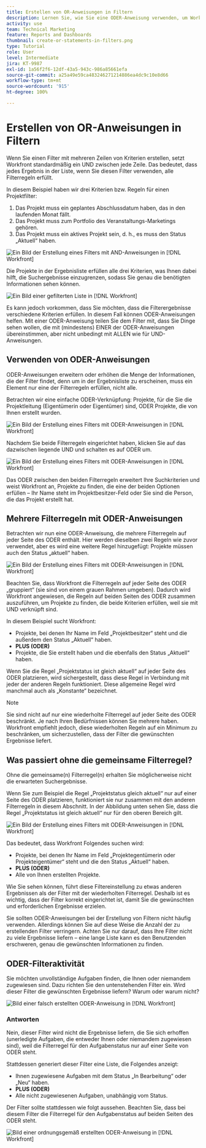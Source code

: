```yaml
---
title: Erstellen von OR-Anweisungen in Filtern
description: Lernen Sie, wie Sie eine ODER-Anweisung verwenden, um Workfront mitzuteilen, dass Sie entweder dies ODER das in Ihrem Bericht sehen möchten.
activity: use
team: Technical Marketing
feature: Reports and Dashboards
thumbnail: create-or-statements-in-filters.png
type: Tutorial
role: User
level: Intermediate
jira: KT-9987
exl-id: 1a56f2f6-12df-43a5-943c-986a85661efa
source-git-commit: a25a49e59ca483246271214886ea4dc9c10e8d66
workflow-type: tm+mt
source-wordcount: '915'
ht-degree: 100%

---
```


# Erstellen von OR-Anweisungen in Filtern

Wenn Sie einen Filter mit mehreren Zeilen von Kriterien erstellen, setzt Workfront standardmäßig ein UND zwischen jede Zeile. Das bedeutet, dass jedes Ergebnis in der Liste, wenn Sie diesen Filter verwenden, alle Filterregeln erfüllt.

In diesem Beispiel haben wir drei Kriterien bzw. Regeln für einen Projektfilter:

1. Das Projekt muss ein geplantes Abschlussdatum haben, das in den laufenden Monat fällt.
1. Das Projekt muss zum Portfolio des Veranstaltungs-Marketings gehören.
1. Das Projekt muss ein aktives Projekt sein, d. h., es muss den Status „Aktuell“ haben.

![Ein Bild der Erstellung eines Filters mit AND-Anweisungen in [!DNL Workfront]](assets/or-statement-1.png)

Die Projekte in der Ergebnisliste erfüllen alle drei Kriterien, was Ihnen dabei hilft, die Suchergebnisse einzugrenzen, sodass Sie genau die benötigten Informationen sehen können.

![Ein Bild einer gefilterten Liste in [!DNL Workfront]](assets/or-statement-2.png)

Es kann jedoch vorkommen, dass Sie möchten, dass die Filterergebnisse verschiedene Kriterien erfüllen. In diesem Fall können ODER-Anweisungen helfen. Mit einer ODER-Anweisung teilen Sie dem Filter mit, dass Sie Dinge sehen wollen, die mit (mindestens) EINER der ODER-Anweisungen übereinstimmen, aber nicht unbedingt mit ALLEN wie für UND-Anweisungen.

## Verwenden von ODER-Anweisungen

ODER-Anweisungen erweitern oder erhöhen die Menge der Informationen, die der Filter findet, denn um in der Ergebnisliste zu erscheinen, muss ein Element nur eine der Filterregeln erfüllen, nicht alle.

Betrachten wir eine einfache ODER-Verknüpfung: Projekte, für die Sie die Projektleitung (Eigentümerin oder Eigentümer) sind, ODER Projekte, die von Ihnen erstellt wurden.

![Ein Bild der Erstellung eines Filters mit ODER-Anweisungen in [!DNL Workfront]](assets/or-statement-3.png)

Nachdem Sie beide Filterregeln eingerichtet haben, klicken Sie auf das dazwischen liegende UND und schalten es auf ODER um.

![Ein Bild der Erstellung eines Filters mit ODER-Anweisungen in [!DNL Workfront]](assets/or-statement-4.png)

Das ODER zwischen den beiden Filterregeln erweitert Ihre Suchkriterien und weist Workfront an, Projekte zu finden, die eine der beiden Optionen erfüllen – Ihr Name steht im Projektbesitzer-Feld oder Sie sind die Person, die das Projekt erstellt hat.

## Mehrere Filterregeln mit ODER-Anweisungen

Betrachten wir nun eine ODER-Anweisung, die mehrere Filterregeln auf jeder Seite des ODER enthält. Hier werden dieselben zwei Regeln wie zuvor verwendet, aber es wird eine weitere Regel hinzugefügt: Projekte müssen auch den Status „aktuell“ haben.

![Ein Bild der Erstellung eines Filters mit ODER-Anweisungen in [!DNL Workfront]](assets/or-statement-5.png)

Beachten Sie, dass Workfront die Filterregeln auf jeder Seite des ODER „gruppiert“ (sie sind von einem grauen Rahmen umgeben). Dadurch wird Workfront angewiesen, die Regeln auf beiden Seiten des ODER zusammen auszuführen, um Projekte zu finden, die beide Kriterien erfüllen, weil sie mit UND verknüpft sind.

In diesem Beispiel sucht Workfront:

* Projekte, bei denen Ihr Name im Feld „Projektbesitzer“ steht und die außerdem den Status „Aktuell“ haben.
* **PLUS (ODER)**
* Projekte, die Sie erstellt haben und die ebenfalls den Status „Aktuell“ haben.

Wenn Sie die Regel „Projektstatus ist gleich aktuell“ auf jeder Seite des ODER platzieren, wird sichergestellt, dass diese Regel in Verbindung mit jeder der anderen Regeln funktioniert. Diese allgemeine Regel wird manchmal auch als „Konstante“ bezeichnet.

>[!NOTE]
>
>Sie sind nicht auf nur eine wiederholte Filterregel auf jeder Seite des ODER beschränkt. Je nach Ihren Bedürfnissen können Sie mehrere haben. Workfront empfiehlt jedoch, diese wiederholten Regeln auf ein Minimum zu beschränken, um sicherzustellen, dass der Filter die gewünschten Ergebnisse liefert.

## Was passiert ohne die gemeinsame Filterregel?

Ohne die gemeinsame(n) Filterregel(n) erhalten Sie möglicherweise nicht die erwarteten Suchergebnisse.

Wenn Sie zum Beispiel die Regel „Projektstatus gleich aktuell“ nur auf einer Seite des ODER platzieren, funktioniert sie nur zusammen mit den anderen Filterregeln in diesem Abschnitt. In der Abbildung unten sehen Sie, dass die Regel „Projektstatus ist gleich aktuell“ nur für den oberen Bereich gilt.

![Ein Bild der Erstellung eines Filters mit ODER-Anweisungen in [!DNL Workfront]](assets/or-statement-6.png)

Das bedeutet, dass Workfront Folgendes suchen wird:

* Projekte, bei denen Ihr Name im Feld „Projektegentümerin oder Projekteigentümer“ steht und die den Status „Aktuell“ haben.
* **PLUS (ODER)**
* Alle von Ihnen erstellten Projekte.

Wie Sie sehen können, führt diese Filtereinstellung zu etwas anderen Ergebnissen als der Filter mit der wiederholten Filterregel. Deshalb ist es wichtig, dass der Filter korrekt eingerichtet ist, damit Sie die gewünschten und erforderlichen Ergebnisse erzielen.

Sie sollten ODER-Anweisungen bei der Erstellung von Filtern nicht häufig verwenden. Allerdings können Sie auf diese Weise die Anzahl der zu erstellenden Filter verringern. Achten Sie nur darauf, dass Ihre Filter nicht zu viele Ergebnisse liefern – eine lange Liste kann es den Benutzenden erschweren, genau die gewünschten Informationen zu finden.

## ODER-Filteraktivität

Sie möchten unvollständige Aufgaben finden, die Ihnen oder niemandem zugewiesen sind. Dazu richten Sie den untenstehenden Filter ein. Wird dieser Filter die gewünschten Ergebnisse liefern? Warum oder warum nicht?

![Bild einer falsch erstellten ODER-Anweisung in [!DNL Workfront]](assets/or-statement-your-turn-1.png)

### Antworten

Nein, dieser Filter wird nicht die Ergebnisse liefern, die Sie sich erhoffen (unerledigte Aufgaben, die entweder Ihnen oder niemandem zugewiesen sind), weil die Filterregel für den Aufgabenstatus nur auf einer Seite von ODER steht.

Stattdessen generiert dieser Filter eine Liste, die Folgendes anzeigt:

* Ihnen zugewiesene Aufgaben mit dem Status „In Bearbeitung“ oder „Neu“ haben.
* **PLUS (ODER)**
* Alle nicht zugewiesenen Aufgaben, unabhängig vom Status.

Der Filter sollte stattdessen wie folgt aussehen. Beachten Sie, dass bei diesem Filter die Filterregel für den Aufgabenstatus auf beiden Seiten des ODER steht.

![Bild einer ordnungsgemäß erstellten ODER-Anweisung in [!DNL Workfront]](assets/or-statement-your-turn-2.png)
